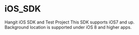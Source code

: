 # iOS_SDK
Hangit iOS SDK and Test Project
This SDK supports iOS7 and up. Background location is supported under iOS 8 and higher apps.

